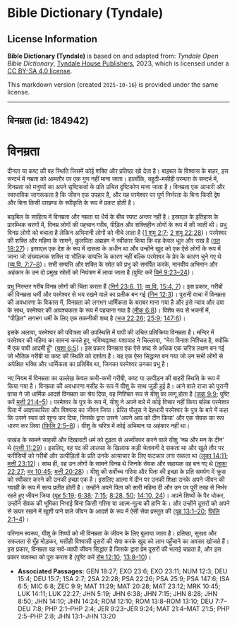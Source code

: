 # Bible Dictionary (Tyndale)

## License Information

**Bible Dictionary (Tyndale)** is based on and adapted from: _Tyndale Open Bible Dictionary_, [Tyndale House Publishers](https://tyndaleopenresources.com/), 2023, which is licensed under a [CC BY-SA 4.0 license](https://creativecommons.org/licenses/by-sa/4.0/legalcode.en).

This markdown version (created `2025-10-16`) is provided under the same license.



--------------------------------

## विनम्रता (id: 184942)

विनम्रता
========

दीनता या कष्ट की वह स्थिति जिसमें कोई शक्ति और प्रतिष्ठा खो देता है। बाइबल के विश्वास के बाहर, इस सन्दर्भ में नम्रता को आमतौर पर एक गुण नहीं माना जाता। हालाँकि, यहूदी\-मसीही परम्परा के सन्दर्भ में, विनम्रता को मनुष्यों का अपने सृष्टिकर्ता के प्रति उचित दृष्टिकोण माना जाता है। विनम्रता एक आभारी और स्वाभाविक जागरूकता है कि जीवन एक उपहार है, और यह परमेश्वर पर पूर्ण निर्भरता के बिना किसी द्वेष और बिना किसी पाखण्ड के स्वीकृति के रूप में प्रकट होती है।

बाइबिल के साहित्य में विनम्रता और नम्रता या धैर्य के बीच स्पष्ट अन्तर नहीं है। इस्राएल के इतिहास के प्रारम्भिक चरणों में, विनम्र लोगों की पहचान गरीब, पीड़ित और शक्तिहीन लोगों के रूप में की जाती थी। प्रभु विनम्र लोगों को बचाता है लेकिन अभिमानी लोगों को नीचे लाता है ([1 शमू 2:7](https://ref.ly/1Sam2:7); [2 शमू 22:28](https://ref.ly/2Sam22:28))। परमेश्वर की शक्ति और महिमा के सामने, कुलपिता अब्राहम ने स्वीकार किया कि वह केवल धूल और राख है ([उत 18:27](https://ref.ly/Gen18:27))। इस्राएल एक देश के रूप में दासता के अधीन था और उन्होंने खुद को एक ऐसे लोगों के रूप में जाना जो संख्यात्मक शक्ति या भौतिक सम्पत्ति के कारण नहीं बल्कि परमेश्वर के प्रेम के कारण चुने गए थे ([व्य.वि. 7:7–8](https://ref.ly/Deut7:7-Deut7:8))। सभी सम्पत्ति और शक्ति के स्रोत को प्रभु को समर्पित करके, मानवीय अभिमान और अहंकार के उन दो प्रमुख स्रोतों को नियंत्रण में लाया जाता है (पुष्टि करें [यिर्म 9:23–24](https://ref.ly/Jer9:23-Jer9:24))।

प्रभु निरन्तर गरीब विनम्र लोगों की चिंता करता हैं ([निर्ग 23:6, 11](https://ref.ly/Exod23:6,Exod23:11); [व्य.वि.](https://ref.ly/Deut7:7-Deut7:8) [15:4, 7](https://ref.ly/Deut15:4))। इस प्रकार, गरीबों की विनम्रता धर्मी और परमेश्वर से भय रखने वाले का प्रतीक बन गई ([गिन 12:3](https://ref.ly/Num12:3))। पुरानी वाचा में विनम्रता की अवधारणा के विकास में, विनम्रता को लगभग धार्मिकता के बराबर माना गया है और इसे न्याय और दया के साथ, परमेश्वर की आवश्यकता के रूप में पहचाना गया है ([मीक 6:8](https://ref.ly/Mic6:8))। विशेष रूप से भजनों में, "पीड़ित" लगभग धर्मी के लिए एक तकनीकी शब्द है ([भज 22:26](https://ref.ly/Ps22:26); [25:9](https://ref.ly/Ps25:9); [147:6](https://ref.ly/Ps147:6))।

इसके अलावा, परमेश्वर की पवित्रता की उपस्थिति में पापी की उचित प्रतिक्रिया विनम्रता है। मन्दिर में परमेश्वर की महिमा का सामना करते हुए, भविष्यद्वक्ता यशायाह ने चिल्लाया, "मेरा विनाश निश्चित है, क्योंकि मैं एक पापी आदमी हूँ" ([यशा 6:5](https://ref.ly/Isa6:5))। इस प्रकार विनम्रता एक ऐसे शब्द से अधिक एक चरित्र लक्षण बन गई जो भौतिक गरीबी या कष्ट की स्थिति को दर्शाता है। यह एक ऐसा सिद्धान्त बन गया जो उन सभी लोगों से अपेक्षित भक्ति और धार्मिकता का प्रतिबिंब था, जिनका परमेश्वर उनका प्रभु है।

नए नियम में विनम्रता का उल्लेख केवल कभी\-कभी गरीबी, कष्ट या उत्पीड़न की बाहरी स्थिति के रूप में किया गया है। विनम्रता की अवधारणा मसीह के रूप में यीशु के साथ जुड़ी हुई है। आने वाले राजा को पुरानी वाचा ने जो धार्मिक आदर्श विनम्रता का श्रेय दिया, वह निश्चित रूप से यीशु पर लागू होता है ([जक 9:9](https://ref.ly/Zech9:9); पुष्टि करें [मत्ती 21:4–5](https://ref.ly/Matt21:4-Matt21:5))। परमेश्वर के पुत्र के रूप में, यीशु ने अपने बारे में कोई विचार नहीं किया बल्कि परमेश्वर पिता में आज्ञाकारिता और विश्वास का जीवन जिया। प्रेरित पौलुस ने देहधारी परमेश्वर के पुत्र के बारे में कहा कि उसने स्वयं को शून्य कर दिया, जिसके द्वारा उसने 'अपने आप को दीन किया' और एक सेवक का रूप धारण कर लिया ([फिलि 2:5–8](https://ref.ly/Phil2:5-Phil2:8))। यीशु के चरित्र में कोई अभिमान या अहंकार नहीं था।

पाखंड के सामने साहसी और दिखावटी धर्म को दृढ़ता से अस्वीकार करने वाले यीशु 'नम्र और मन के दीन' थे ([मत्ती 11:29](https://ref.ly/Matt11:29))। इसलिए, वह पद की लालसा के खिलाफ कड़ी चेतावनी दे सकता था और खुले तौर पर फरीसियों को गरीबों और उत्पीड़ितों के प्रति उनके अत्याचार के लिए फटकार लगा सकता था ([लूका 14:11](https://ref.ly/Luke14:11); [मत्ती 23:12](https://ref.ly/Matt23:12))। साथ ही, वह उन लोगों के सामने विनम्र थे जिनके सेवक और सहायक वह बन गए थे ([लूका 22:27](https://ref.ly/Luke22:27); [मर 10:45](https://ref.ly/Mark10:45); [मत्ती 20:28](https://ref.ly/Matt20:28))। यीशु की सर्वोच्च गरिमा और पिता की इच्छा के प्रति समर्पण में क्रूस को स्वीकार करने की उनकी इच्छा एक है। इसलिए आत्मा में दीन पर उनकी शिक्षा उनके अपने जीवन की गवाही के रूप में सत्य प्रतीत होती है। उन्होंने अपने पिता को सारी महिमा दी और उन पर पूरी तरह से निर्भर रहते हुए जीवन जिया ([यूह 5:19](https://ref.ly/John5:19); [6:38](https://ref.ly/John6:38); [7:15](https://ref.ly/John7:15); [8:28, 50](https://ref.ly/John8:28,John8:50); [14:10, 24](https://ref.ly/John14:10,John14:24))। अपने शिष्यों के पैर धोकर, उन्होंने सेवक की भूमिका निभाई बिना किसी गरिमा या आत्म\-मूल्य की हानि के। और उन्होंने दूसरों को अपने से ऊपर रखने में खुशी पाने वाले जीवन के आदर्श के रूप में ऐसी सेवा प्रस्तुत की ([यूह 13:1–20](https://ref.ly/John13:1-John13:20); [फिलि 2:1–4](https://ref.ly/Phil2:1-Phil2:4))।

परिणाम स्वरूप, यीशु के शिष्यों को भी विनम्रता के जीवन के लिए बुलाया जाता है। प्रतिष्ठा, सुरक्षा और सफलता से मुँह मोड़कर, मसीही विश्वासी दूसरों की सेवा करके खुद को लाभ पहुँचाने का अवसर खोजते हैं। इस प्रकार, विनम्रता वह सर्व\-व्यापी जीवन सिद्धांत है जिसके द्वारा प्रेम दूसरों की भलाई चाहता है, और इस प्रकार व्यवस्था को पूरा करता है (पुष्टि करें [रोम 12:10](https://ref.ly/Rom12:10); [13:8–10](https://ref.ly/Rom13:8-Rom13:10))।

* **Associated Passages:** GEN 18:27; EXO 23:6; EXO 23:11; NUM 12:3; DEU 15:4; DEU 15:7; 1SA 2:7; 2SA 22:28; PSA 22:26; PSA 25:9; PSA 147:6; ISA 6:5; MIC 6:8; ZEC 9:9; MAT 11:29; MAT 20:28; MAT 23:12; MRK 10:45; LUK 14:11; LUK 22:27; JHN 5:19; JHN 6:38; JHN 7:15; JHN 8:28; JHN 8:50; JHN 14:10; JHN 14:24; ROM 12:10; ROM 13:8–ROM 13:10; DEU 7:7–DEU 7:8; PHP 2:1–PHP 2:4; JER 9:23–JER 9:24; MAT 21:4–MAT 21:5; PHP 2:5–PHP 2:8; JHN 13:1–JHN 13:20

